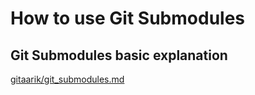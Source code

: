 # How to use Git Submodules

## Git Submodules basic explanation

[gitaarik/git_submodules.md](https://gist.github.com/gitaarik/8735255)